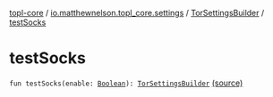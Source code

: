 [topl-core](../../index.md) / [io.matthewnelson.topl_core.settings](../index.md) / [TorSettingsBuilder](index.md) / [testSocks](./test-socks.md)

# testSocks

`fun testSocks(enable: `[`Boolean`](https://kotlinlang.org/api/latest/jvm/stdlib/kotlin/-boolean/index.html)`): `[`TorSettingsBuilder`](index.md) [(source)](https://github.com/05nelsonm/TorOnionProxyLibrary-Android/blob/master/topl-core/src/main/java/io/matthewnelson/topl_core/settings/TorSettingsBuilder.kt#L776)